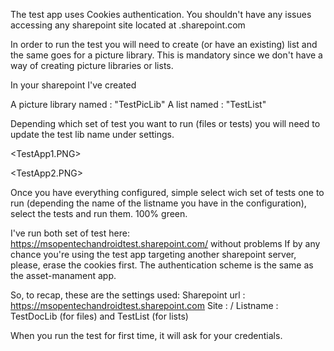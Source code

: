 The test app uses Cookies authentication. You shouldn't have any issues accessing any sharepoint site located at .sharepoint.com 
 
In order to run the test you will need to create (or have an existing) list and the same goes for a picture library. This is mandatory since we don't have a way of creating picture libraries or lists.
 
In your sharepoint I've created
 
A picture library named : "TestPicLib"
A list named : "TestList" 
 
Depending which set of test you want to run (files or tests) you will need to update the test lib name under settings.
 
<TestApp1.PNG> 
 
<TestApp2.PNG> 
 
Once you have everything configured, simple select wich set of tests one to run (depending the name of the listname you have in the configuration), select the tests and run them. 100% green.
 
I've run both set of test here: https://msopentechandroidtest.sharepoint.com/ without problems
If by any chance you're using the test app targeting another sharepoint server, please, erase the cookies first. The authentication scheme is the same as the asset-manament app.
 
So, to recap, these are the settings used:
Sharepoint url : https://msopentechandroidtest.sharepoint.com 
Site : /
Listname : TestDocLib (for files) and TestList (for lists)
 
When you run the test for first time, it will ask for your credentials.
